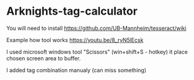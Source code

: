 # Arknights-tag-calculator
 
You will need to install https://github.com/UB-Mannheim/tesseract/wiki

Example how tool works https://youtu.be/8_ryN5lEcsk

I used microsoft windows tool "Scissors" (win+shift+S - hotkey) it place chosen screen area to buffer. 

I added tag combination manualy (can miss something)
